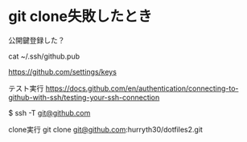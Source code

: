 # git clone失敗したとき

公開鍵登録した？

cat ~/.ssh/github.pub

https://github.com/settings/keys

テスト実行
https://docs.github.com/en/authentication/connecting-to-github-with-ssh/testing-your-ssh-connection

$ ssh -T git@github.com


clone実行
git clone git@github.com:hurryth30/dotfiles2.git

